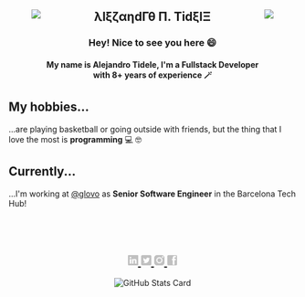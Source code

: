 <section> 
  <figure>
    <img align="left" height="155px" src="https://acegif.com/wp-content/uploads/2021/06/acegifdotcom-unique-lightsabre-2.gif"/>
  </figure>
  
  <figure>
    <img align="right" height="155px" src="https://acegif.com/wp-content/uploads/2021/06/acegifdotcom-unique-lightsabre-4.gif"/>
  </figure>
  
  <h1 align="center">λlξζαηdΓθ Π. ΤidξlΞ</h1>
 
  <h3 align="center">
    <div>Hey! Nice to see you here 😄</div>
  </h3>

  <h4 align="center">
    <div>My name is Alejandro Tidele, I'm a Fullstack Developer with 8+ years of experience 🪄</div>
  </h4>
</section>

<section>
  <h2>My hobbies...</h2>
  <div>...are playing basketball or going outside with friends, but the thing that I love the most is <b>programming</b> 💻 🤓</div>

  <h2>Currently...</h2>
  <div>...I'm working at <a href="https://github.com/Glovo" target="_blank" rel="noreferrer noopener">@glovo</a> as <b>Senior Software Engineer</b> in the Barcelona Tech Hub!</div>

  <div>&nbsp;</div>
  <div>&nbsp;</div>
  <div>&nbsp;</div>
  

  <h1 />

  <div align="center">
      <a href="https://ar.linkedin.com/in/atidele" target="_blank" rel="noreferrer noopener">
         <img height="18px" src="./images/linkedin.png"/>
     </a>
     <a href="https://twitter.com/aletidele5" target="_blank" rel="noreferrer noopener">
         <img height="18px" src="./images/twitter.png"/>
     </a>
     <a href="https://www.instagram.com/atidele" target="_blank" rel="noreferrer noopener">
         <img height="18px" src="./images/instagram.png"/>
     </a>
     <a href="https://es-la.facebook.com/aletidele5" target="_blank" rel="noreferrer noopener">
         <img height="18px" src="./images/facebook.png"/>
     </a>
  </div>
</section>
<div align="center">
  
![GitHub Stats Card](https://github-readme-stats.vercel.app/api?username=AleTid5&count_private=true&show_icons=true&theme=radical&hide_border=true&bg_color=0d1117&custom_title=Alejandro%20Tidele%27s%20Stats%20%F0%9F%9A%80)

</div>
